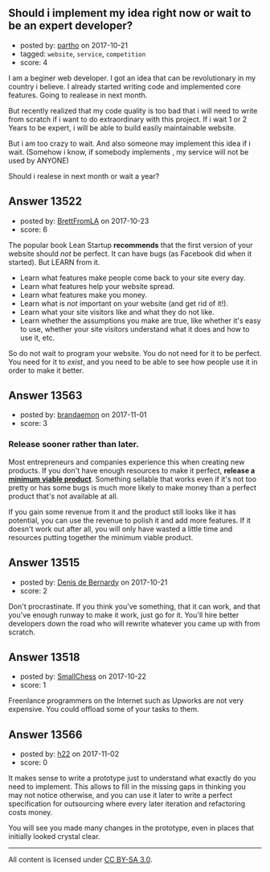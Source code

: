 ## Should i implement my idea right now or wait to be an expert developer?

- posted by: [partho](https://stackexchange.com/users/5058446/partho) on 2017-10-21
- tagged: `website`, `service`, `competition`
- score: 4

I am a beginer web developer. I got an idea that can be revolutionary in my country i believe. I already started writing code and implemented core features. Going to realease in next month.

But recently realized that my code quality is too bad that i will need to write from scratch if i want to do extraordinary with this project. If i wait 1 or 2 Years to be expert, i will be able to build easily maintainable website.

But i am too crazy to wait. And also someone may implement this idea  if i wait. (Somehow i know, if somebody implements , my service will not be used by ANYONE)

Should i realese in next month or wait a year?


## Answer 13522

- posted by: [BrettFromLA](https://stackexchange.com/users/2813127/brettfromla) on 2017-10-23
- score: 6

The popular book Lean Startup **recommends** that the first version of your website should _not_ be perfect. It can have bugs (as Facebook did when it started). But LEARN from it.

 - Learn what features make people come back to your site every day.
 - Learn what features help your website spread.
 - Learn what features make you money.
 - Learn what is _not_ important on your website (and get rid of it!).
 - Learn what your site visitors like and what they do not like.
 - Learn whether the assumptions you make are true, like whether it's easy to use, whether your site visitors understand what it does and how to use it, etc.

So do not wait to program your website. You do not need for it to be perfect. You need for it to _exist_, and you need to be able to see how people use it in order to make it better.


## Answer 13563

- posted by: [brandaemon](https://stackexchange.com/users/5780101/brandaemon) on 2017-11-01
- score: 3

<h3>Release sooner rather than later.</h3>

<p>Most entrepreneurs and companies experience this when creating new products.  If you don't have enough resources to make it perfect, <strong>release a <a href="https://en.wikipedia.org/wiki/Minimum_viable_product" rel="nofollow noreferrer">minimum viable product</a></strong>.  Something sellable that works even if it's not too pretty or has some bugs is much more likely to make money than a perfect product that's not available at all.</p>

<p>If you gain some revenue from it and the product still looks like it has potential, you can use the revenue to polish it and add more features.  If it doesn't work out after all, you will only have wasted a little time and resources putting together the minimum viable product.</p>



## Answer 13515

- posted by: [Denis de Bernardy](https://stackexchange.com/users/182468/denis-de-bernardy) on 2017-10-21
- score: 2

Don't procrastinate. If you think you've something, that it can work, and that you've enough runway to make it work, just go for it. You'll hire better developers down the road who will rewrite whatever you came up with from scratch.


## Answer 13518

- posted by: [SmallChess](https://stackexchange.com/users/124226/smallchess) on 2017-10-22
- score: 1

Freenlance programmers on the Internet such as Upworks are not very expensive. You could offload some of your tasks to them.


## Answer 13566

- posted by: [h22](https://stackexchange.com/users/167824/h22) on 2017-11-02
- score: 0

It makes sense to write a prototype just to understand what exactly do you need to implement. This allows to fill in the missing gaps in thinking you may not notice otherwise, and you can use it later to write a perfect specification for outsourcing where every later iteration and refactoring costs money. 

You will see you made many changes in the prototype, even in places that initially looked crystal clear. 





---

All content is licensed under [CC BY-SA 3.0](https://creativecommons.org/licenses/by-sa/3.0/).
